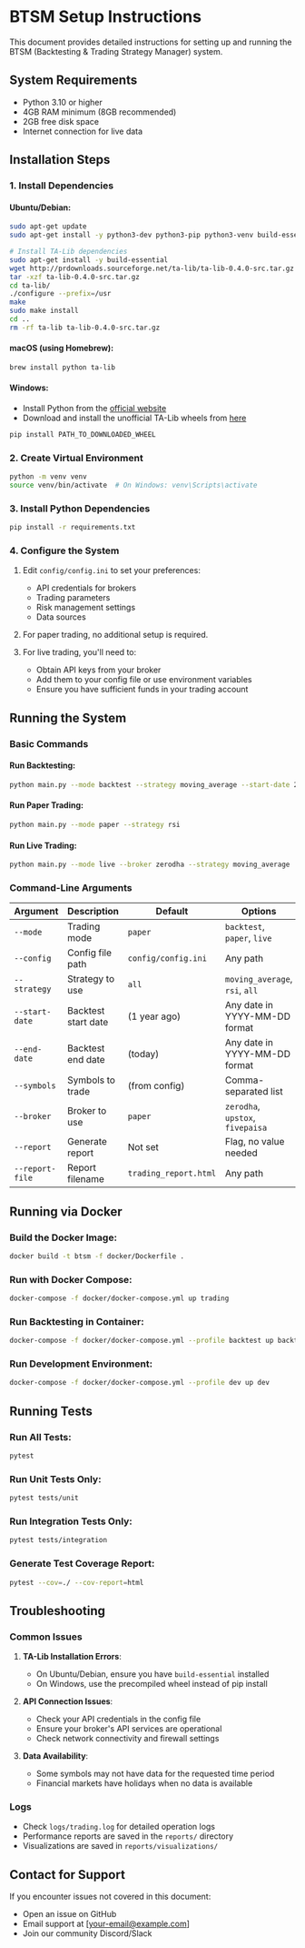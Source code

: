 # BTSM Setup Instructions

This document provides detailed instructions for setting up and running the BTSM (Backtesting & Trading Strategy Manager) system.

## System Requirements

- Python 3.10 or higher
- 4GB RAM minimum (8GB recommended)
- 2GB free disk space
- Internet connection for live data

## Installation Steps

### 1. Install Dependencies

#### Ubuntu/Debian:
```bash
sudo apt-get update
sudo apt-get install -y python3-dev python3-pip python3-venv build-essential git

# Install TA-Lib dependencies
sudo apt-get install -y build-essential
wget http://prdownloads.sourceforge.net/ta-lib/ta-lib-0.4.0-src.tar.gz
tar -xzf ta-lib-0.4.0-src.tar.gz
cd ta-lib/
./configure --prefix=/usr
make
sudo make install
cd ..
rm -rf ta-lib ta-lib-0.4.0-src.tar.gz
```

#### macOS (using Homebrew):
```bash
brew install python ta-lib
```

#### Windows:
- Install Python from the [official website](https://www.python.org/downloads/)
- Download and install the unofficial TA-Lib wheels from [here](https://www.lfd.uci.edu/~gohlke/pythonlibs/#ta-lib)
```bash
pip install PATH_TO_DOWNLOADED_WHEEL
```

### 2. Create Virtual Environment

```bash
python -m venv venv
source venv/bin/activate  # On Windows: venv\Scripts\activate
```

### 3. Install Python Dependencies

```bash
pip install -r requirements.txt
```

### 4. Configure the System

1. Edit `config/config.ini` to set your preferences:
   - API credentials for brokers
   - Trading parameters
   - Risk management settings
   - Data sources

2. For paper trading, no additional setup is required.

3. For live trading, you'll need to:
   - Obtain API keys from your broker
   - Add them to your config file or use environment variables
   - Ensure you have sufficient funds in your trading account

## Running the System

### Basic Commands

#### Run Backtesting:
```bash
python main.py --mode backtest --strategy moving_average --start-date 2023-01-01 --end-date 2023-12-31 --report
```

#### Run Paper Trading:
```bash
python main.py --mode paper --strategy rsi
```

#### Run Live Trading:
```bash
python main.py --mode live --broker zerodha --strategy moving_average
```

### Command-Line Arguments

| Argument | Description | Default | Options |
|----------|-------------|---------|---------|
| `--mode` | Trading mode | `paper` | `backtest`, `paper`, `live` |
| `--config` | Config file path | `config/config.ini` | Any path |
| `--strategy` | Strategy to use | `all` | `moving_average`, `rsi`, `all` |
| `--start-date` | Backtest start date | (1 year ago) | Any date in YYYY-MM-DD format |
| `--end-date` | Backtest end date | (today) | Any date in YYYY-MM-DD format |
| `--symbols` | Symbols to trade | (from config) | Comma-separated list |
| `--broker` | Broker to use | `paper` | `zerodha`, `upstox`, `fivepaisa` |
| `--report` | Generate report | Not set | Flag, no value needed |
| `--report-file` | Report filename | `trading_report.html` | Any path |

## Running via Docker

### Build the Docker Image:
```bash
docker build -t btsm -f docker/Dockerfile .
```

### Run with Docker Compose:
```bash
docker-compose -f docker/docker-compose.yml up trading
```

### Run Backtesting in Container:
```bash
docker-compose -f docker/docker-compose.yml --profile backtest up backtesting
```

### Run Development Environment:
```bash
docker-compose -f docker/docker-compose.yml --profile dev up dev
```

## Running Tests

### Run All Tests:
```bash
pytest
```

### Run Unit Tests Only:
```bash
pytest tests/unit
```

### Run Integration Tests Only:
```bash
pytest tests/integration
```

### Generate Test Coverage Report:
```bash
pytest --cov=./ --cov-report=html
```

## Troubleshooting

### Common Issues

1. **TA-Lib Installation Errors**:
   - On Ubuntu/Debian, ensure you have `build-essential` installed
   - On Windows, use the precompiled wheel instead of pip install

2. **API Connection Issues**:
   - Check your API credentials in the config file
   - Ensure your broker's API services are operational
   - Check network connectivity and firewall settings

3. **Data Availability**:
   - Some symbols may not have data for the requested time period
   - Financial markets have holidays when no data is available

### Logs

- Check `logs/trading.log` for detailed operation logs
- Performance reports are saved in the `reports/` directory
- Visualizations are saved in `reports/visualizations/`

## Contact for Support

If you encounter issues not covered in this document:
- Open an issue on GitHub
- Email support at [your-email@example.com]
- Join our community Discord/Slack